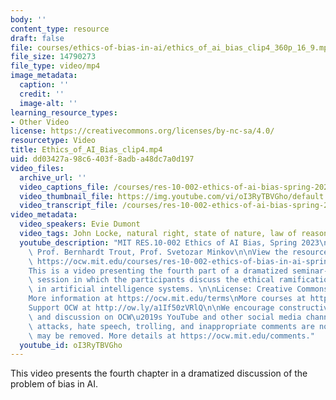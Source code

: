 ```yaml
---
body: ''
content_type: resource
draft: false
file: courses/ethics-of-bias-in-ai/ethics_of_ai_bias_clip4_360p_16_9.mp4
file_size: 14790273
file_type: video/mp4
image_metadata:
  caption: ''
  credit: ''
  image-alt: ''
learning_resource_types:
- Other Video
license: https://creativecommons.org/licenses/by-nc-sa/4.0/
resourcetype: Video
title: Ethics_of_AI_Bias_clip4.mp4
uid: dd03427a-98c6-403f-8adb-a48dc7a0d197
video_files:
  archive_url: ''
  video_captions_file: /courses/res-10-002-ethics-of-ai-bias-spring-2023/ethics_of_ai_bias_clip4_captions.vtt
  video_thumbnail_file: https://img.youtube.com/vi/oI3RyTBVGho/default.jpg
  video_transcript_file: /courses/res-10-002-ethics-of-ai-bias-spring-2023/ethics_of_ai_bias_clip4_transcript.pdf
video_metadata:
  video_speakers: Evie Dumont
  video_tags: John Locke, natural right, state of nature, law of reason
  youtube_description: "MIT RES.10-002 Ethics of AI Bias, Spring 2023\nInstructors:\
    \ Prof. Bernhardt Trout, Prof. Svetozar Minkov\n\nView the resource on MIT OpenCourseWare:\
    \ https://ocw.mit.edu/courses/res-10-002-ethics-of-bias-in-ai-spring-2023/\n\n\
    This is a video presenting the fourth part of a dramatized seminar-type class\
    \ session in which the participants discuss the ethical ramifications of bias\
    \ in artificial intelligence systems. \n\nLicense: Creative Commons BY-NC-SA\n\
    More information at https://ocw.mit.edu/terms\nMore courses at https://ocw.mit.edu\n\
    Support OCW at http://ow.ly/a1If50zVRlQ\n\nWe encourage constructive comments\
    \ and discussion on OCW\u2019s YouTube and other social media channels. Personal\
    \ attacks, hate speech, trolling, and inappropriate comments are not allowed and\
    \ may be removed. More details at https://ocw.mit.edu/comments."
  youtube_id: oI3RyTBVGho
---
```

This video presents the fourth chapter in a dramatized discussion of the problem of bias in AI.